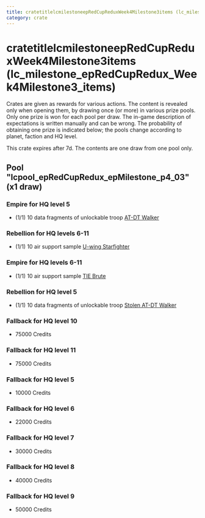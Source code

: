 ```yaml
---
title: cratetitlelcmilestoneepRedCupReduxWeek4Milestone3items (lc_milestone_epRedCupRedux_Week4Milestone3_items)
category: crate
---
```


# cratetitlelcmilestoneepRedCupReduxWeek4Milestone3items (lc_milestone_epRedCupRedux_Week4Milestone3_items)

Crates are given as rewards for various actions. The content is revealed only when opening them, by drawing once (or more) in various prize pools. Only one prize is won for each pool per draw. The in-game description of expectations is written manually and can be wrong. The probability of obtaining one prize is indicated below; the pools change according to planet, faction and HQ level.

This crate expires after 7d. The contents are one draw from one pool only.

## Pool "lcpool_epRedCupRedux_epMilestone_p4_03" (x1 draw)

### Empire for HQ level 5

  * (1/1) 10 data fragments of unlockable troop [AT-DT Walker](EmpireChicken)

### Rebellion for HQ levels 6-11

  * (1/1) 10 air support sample [U-wing Starfighter](UWingSample)

### Empire for HQ levels 6-11

  * (1/1) 10 air support sample [TIE Brute](BubbaTieSample)

### Rebellion for HQ level 5

  * (1/1) 10 data fragments of unlockable troop [Stolen AT-DT Walker](RebelChicken)

### Fallback for HQ level 10

  * 75000 Credits

### Fallback for HQ level 11

  * 75000 Credits

### Fallback for HQ level 5

  * 10000 Credits

### Fallback for HQ level 6

  * 22000 Credits

### Fallback for HQ level 7

  * 30000 Credits

### Fallback for HQ level 8

  * 40000 Credits

### Fallback for HQ level 9

  * 50000 Credits